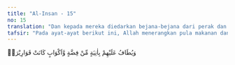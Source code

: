 ```yaml
---
title: "Al-Insan - 15"
no: 15
translation: "Dan kepada mereka diedarkan bejana-bejana dari perak dan piala-piala yang bening laksana kristal,"
tafsir: "Pada ayat-ayat berikut ini, Allah menerangkan pula makanan dan minuman yang dihidangkan kepada mereka berbagai bentuk, bejana yang terbuat dari perak juga sejumlah gelas yang sangat bening laksana kaca yang berkilauan. Bejana dan gelas-gelas itu bening sekali seolah-olah kaca yang sangat indah dan tinggi sekali nilainya.\n\nHadis riwayat Ibnu Abi hatim dari Ibnu 'Abbas menerangkan sebagai berikut:\n\nTidak ada sesuatu pun dalam surga, melainkan di dunia telah dianugerahkan Allah kepadamu sesuatu yang mirip dengan itu, kecuali botol-botol yang terbuat dari perak. (Riwayat Ibnu Abi hatim dari Ibnu 'Abbas).\n\nDalam sebuah ayat lain disebutkan pula:\n\nKepada mereka diedarkan piring-piring dan gelas-gelas dari emas, dan di dalam surga itu terdapat apa yang diingini oleh hati dan segala yang sedap (dipandang) mata. Dan kamu kekal di dalamnya. (az-Zukhruf/43: 71)"
---
```


وَيُطَافُ عَلَيْهِمْ بِاٰنِيَةٍ مِّنْ فِضَّةٍ وَّاَكْوَابٍ كَانَتْ قَوَارِيْرَا۠ 
